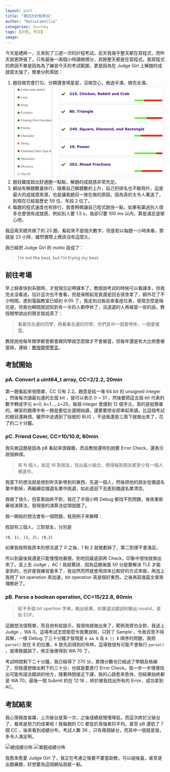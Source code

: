 ```yaml
---
layout: post
title: "第四次計程考試"
author: "NatsuCamellia"
categories: Journey
tags: [計程, 考試]
image: 
---
```


今天是禮拜一，又來到了三週一次的計程考試。前天我幾乎整天都在寫程式，而昨天就更誇張了，只有最後一兩個小時讀微積分，其餘整天都是在寫程式。我寫程式的原因不單是因為為了練習今天的考試範圍，更是因為在 Judge Girl 上解題的成就感太強了，簡單分析原因：

1. 題目做完會打勾，分類還會填星星，沒做空心，做過半滿，做完全滿。![打勾和填星星](/assets/img/20221128/StarCheck.png)
3. 題目難度超出舒適圈一點點，解題的成就感非常充足。
4. 網站有解題數量排行，隨著自己解題數的上升，自己的排名也不斷飛升，這是最大的成就感來源，也是讓我題目一做在做的原因，因為真的太令人著迷了，到現在已經是歷史 59 位、年段 2 位了。
5. 每題的程式速度也有排行，我會稍微讓自己程式跑快一點，如果有贏過別人很多也會很有成就感，例如別人要 1.5 s，我卻只要 100 ms 以內，算是滿足虛榮心吧。

我這兩天總共做了約 23 題，看起來不是個大數字，但是若以每題一小時來看，那就是 23 小時，雖然實際上應該沒有這麼久。

我已經把 Judge Girl 的 motto 設成了：

> I’m not the best, but I’m trying my best.

## 前往考場

早上騎車快到系館時，才發現忘記帶課本了，教授說考試的時候可以看課本，但我完全沒看過，估計這次也不會看，但是保險起見我還是回去宿舍拿了，額外花了不少時間。進到電腦教室已經約 9:05 了，我走到白板前查看座位表，發現怎麼是梅花座，但我也瞬間就認知到有一半的人都停休了，沒退選的人再被當一些的話，教授開學說出的預言就成真了：

> 看看你左邊的同學，再看看右邊的同學，你們其中一個會停休，一個會被當。
> 

教授說他每年開學都會都會跟同學說怎麼做才不會被當，但每年還是有大比例會被當掉。連結：[教授開學警言](https://www.facebook.com/pangfeng.liu/posts/pfbid02jrExcvJHNnF82suS9mDUsi6FL5ETfRUDt31EP2zCnzFKvUpfLrS7BJ5RN1zEikU4l)。

## 考試開始

### pA. Convert a uint64_t array, CC=2/2.2, 20min

第一題看起來很簡單，CC 只有 2.2。題意是給一堆 64 bit 的 unsigned integer ，然後每次讀最右邊的五個 bit ，就可以表示 0 ~ 31 ，然後要把這五個 bit 代表的數字轉成字元 a=0, b=1…, z=25，每個 integer 會讀到 12 個字元，真的是挺簡單的。練習的題庫中有一題是要從左邊開始讀，還要要把全部串起來讀，比這個考試的題目還麻煩，雖然中途遇到了括號的 BUG ，不過我還是三兩下就做出來了，花了約二十分鐘。

### pC. Friend Cover, CC=10/10.6, 80min

我先做這題是因為 pB 看起來很複雜，而且教授還特別說要 Error Check，還表示說很麻煩。

> 有 N 個人，給定 M 對朋友，找出最小組合，使得每對朋友都至少有一個人被選中。

我當下的想法就是想到昨天新學到的東西，先選一個人，然後把他的朋友從備選名單中劃掉，再繼續從備選名單中挑選，如此遞迴下去直到備選名單清空。

我做了很久，但答案始終不對，我花了半個小時 Debug 都找不到問題，後來重新審視演算法，發現我的演算法從頭就錯了。

我一開始的想法會有一個問題，我用例子來解釋：

假設有三個人，三對朋友，分別是

```(0, 1), (1, 2), (0,2)```

如果我按照我原本的想法選了 0 之後，1 和 2 就被劃掉了，第二對便不會滿足。

所以到最後我還是只能慢慢地暴搜，到地回最底部再 Check，印象中很快就做出來了。丟上去 Judge ，AC！我超驚訝，因為這題後面 50 分是要解決 TLE 才能拿到的，也許是我練習量多了，我自然而然就會用效率比較好的方式來做，再加上我用了 bit operation 來加速，bit operation 真是個好東西，之後再寫幾篇文章來傳教好了。

### pB. Parse a boolean operation, CC=15/22.8, 80min

> 給予多個 bit opertion 字串，輸出結果，如果語法錯誤則輸出 invalid，直到 EOF。
> 

這題想法很簡單，而且他有給提示，我很快就做出來了，範例測資也全對，我送上 Judge ，WA 0。這場考試怎麼那麼令我驚訝啦，只對了 Sample ，令我百思不得其解，一樣 Debug 了三十分鐘才發現是 ```A && B``` 及 ```A || B``` 順序的問題，我把 ```parse()``` 放在 B 的位置，A 放先前得到的布林，這導致很有可能不會執行 ```parse()``` ，就導致錯誤了，修正後便得到 WA 70 了。

考試時間剩下二十分鐘，我已經得了 270 分，累積分數也已經過了學期及格線了，但我還想做出剩下的三十分，也就是要進行 Error Check。我一步一步慢慢找出可能有語法錯誤的地方，隨著時間接近下課，我的心跳愈來愈快，但結果始終都是 WA 70。最後一個 Submit 約在 12:18 ，終於被我找出所有的 Error，成功拿到 AC。

## 考試結束

我心情極度雀躍，上次破台是第一次，之後成績就慢慢降低，而這次終於又破台了，看來是努力的成果呢！我每題的 CC 都低於真強者的平均，甚至 pB 還低了 7 個 CC ，後來看到成績分布，考試人數 36 ，只有兩個破台，而其中一個就是我，多令人滿足啊。

![總成績分佈](/assets/img/20221128/Overall.png)
![單題成績分佈](/assets/img/20221128/Each.png)

我愈來愈愛 Judge Girl 了，我正在考慮之後要不要當助教，可以碰後臺，甚至是出題審題，好想要為這個網站貢獻一點。